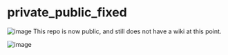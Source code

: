 # private_public_fixed

![image](https://github.com/lindorffs/private_public_fixed/assets/37172070/b4252bb6-027c-4e37-8d80-5eb6ee80fe19)
This repo is now public, and still does not have a wiki at this point.

![image](https://github.com/lindorffs/private_public_fixed/assets/37172070/b4252bb6-027c-4e37-8d80-5eb6ee80fe19)
